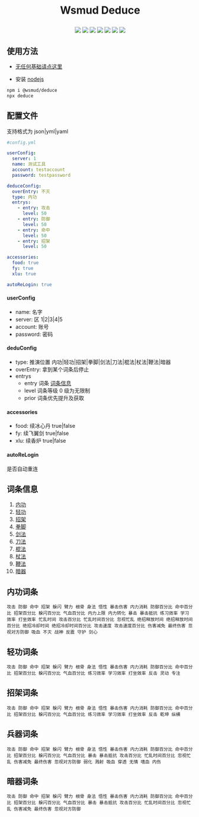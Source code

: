 # <p align="center">Wsmud Deduce</p>

<p align="center">
  <a href="https://github.com/wsmud/deduce/actions?query=workflow%3APackage"><img src="https://img.shields.io/github/workflow/status/wsmud/deduce/Node.js%20Package"></a>
  <a href="https://codecov.io/gh/wsmud/deduce"><img src="https://img.shields.io/codecov/c/github/wsmud/deduce/master"/></a>
  <a href="http://commitizen.github.io/cz-cli/"><img src="https://img.shields.io/badge/commitizen-friendly-brightgreen.svg"></a>
  <a href="https://github.com/wsmud/deduce/blob/master/LICENSE"><img src="https://img.shields.io/npm/l/@wsmud/deduce"></a>
  <a href="https://www.npmjs.com/package/@wsmud/deduce"><img src="https://img.shields.io/npm/v/@wsmud/deduce"></a>
  <a href="https://www.npmjs.com/package/@wsmud/deduce"><img src="https://img.shields.io/npm/dt/@wsmud/deduce"></a>
  <a href="https://jq.qq.com/?_wv=1027&k=lhe1GnIq"><img src="https://img.shields.io/badge/QQ群-58806400-blue"></a>
</p>

## 使用方法

- [无任何基础请点这里](https://baidu.com)

- 安装 [nodejs](http://nodejs.cn/download/)

```sh
npm i @wsmud/deduce
npx deduce
```

## 配置文件

支持格式为 json|yml|yaml

```yaml
#config.yml

userConfig:
  server: 1
  name: 测试工具
  account: testaccount
  password: testpassword

deduceConfig:
  overEntry: 不灭
  type: 内功
  entrys:
    - entry: 攻击
      level: 50
    - entry: 防御
      level: 50
    - entry: 命中
      level: 50
    - entry: 招架
      level: 50

accessories:
  food: true
  fy: true
  xlu: true

autoReLogin: true
```

#### userConfig

- name: 名字
- server: 区 1|2|3|4|5
- account: 账号
- password: 密码

#### deduConfig

- type: 推演位置 内功|轻功|招架|拳脚|剑法|刀法|棍法|杖法|鞭法|暗器
- overEntry: 拿到某个词条后停止
- entrys
  - entry 词条 [词条信息](#词条信息)
  - level 词条等级 0 级为无限制
  - prior 词条优先提升及获取

#### accessories

- food: 续冰心丹 true|false
- fy: 续飞翼剑 true|false
- xlu: 续香炉 true|false

#### autoReLogin

是否自动重连

## 词条信息

1. [内功](#内功词条)
1. [轻功](#轻功词条)
1. [招架](#招架词条)
1. [拳脚](#兵器词条)
1. [剑法](#兵器词条)
1. [刀法](#兵器词条)
1. [棍法](#兵器词条)
1. [杖法](#兵器词条)
1. [鞭法](#兵器词条)
1. [暗器](#暗器词条)

## 内功词条

```
攻击 防御 命中 招架 躲闪 臂力 根骨 身法 悟性 暴击伤害 内力消耗 防御百分比 命中百分比 招架百分比 躲闪百分比 气血百分比 内力上限 内力转化 暴击 暴击抵抗 练习效率 学习效率 打坐效率 忙乱时间 攻击百分比 忙乱时间百分比 忽视忙乱 绝招释放时间 绝招释放时间百分比 绝招冷却时间 绝招冷却时间百分比 攻击速度 攻击速度百分比 伤害减免 最终伤害 忽视对方防御 吸血 不灭 战神 反震 守护 剑心
```

## 轻功词条

```
攻击 防御 命中 招架 躲闪 臂力 根骨 身法 悟性 暴击伤害 内力消耗 防御百分比 命中百分比 招架百分比 躲闪百分比 气血百分比 练习效率 学习效率 打坐效率 反击 灵动 专注

```

## 招架词条

```
攻击 防御 命中 招架 躲闪 臂力 根骨 身法 悟性 暴击伤害 内力消耗 防御百分比 命中百分比 招架百分比 躲闪百分比 气血百分比 练习效率 学习效率 打坐效率 反击 乾坤 纵横
```

## 兵器词条

```
攻击 防御 命中 招架 躲闪 臂力 根骨 身法 悟性 暴击伤害 内力消耗 防御百分比 命中百分比 招架百分比 躲闪百分比 气血百分比 暴击 暴击抵抗 攻击百分比 忙乱时间百分比 忽视忙乱 伤害减免 最终伤害 忽视对方防御 弱化 溅射 吸血 穿透 无情 嗜血 内伤
```

## 暗器词条

```
攻击 防御 命中 招架 躲闪 臂力 根骨 身法 悟性 暴击伤害 内力消耗 防御百分比 命中百分比 招架百分比 躲闪百分比 气血百分比 暴击 暴击抵抗 攻击百分比 忙乱时间百分比 忽视忙乱 伤害减免 最终伤害 忽视对方防御
```
